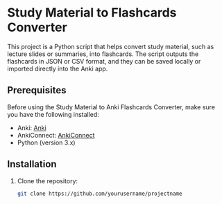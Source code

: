 # Study Material to Flashcards Converter

This project is a Python script that helps convert study material, such as lecture slides or summaries, into flashcards. The script outputs the flashcards in JSON or CSV format, and they can be saved locally or imported directly into the Anki app.

## Prerequisites

Before using the Study Material to Anki Flashcards Converter, make sure you have the following installed:

- Anki: [Anki](https://apps.ankiweb.net/)
- AnkiConnect: [AnkiConnect](https://ankiweb.net/shared/info/2055492159)
- Python (version 3.x)

## Installation

1. Clone the repository:

   ```bash
   git clone https://github.com/yourusername/projectname
